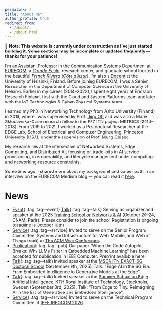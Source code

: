 ```yaml
---
permalink: /
title: "About Me"
author_profile: true
redirect_from: 
  - /about/
  - /about.html
---
```


**🚧 Note: This website is currently under construction as I’ve just started building it. Some sections may be incomplete or updated frequently — thanks for your patience!**

I’m an Assistant Professor in the Communication Systems Department at [EURECOM](https://www.eurecom.fr/en), a [*Grande École*](https://en.wikipedia.org/wiki/Grande_%C3%A9cole), research center, and graduate school located in the beautiful [*French Riviera (Côte d'Azur)*](https://en.wikipedia.org/wiki/French_Riviera). I’m also a [Docent](https://www.helsinki.fi/en/about-us/people/researchers-and-teachers/docents) at the University of Helsinki, Finland. Before joining EURECOM, I was a Senior Researcher in the Department of Computer Science at the University of Helsinki. Earlier in my career (2014–2022), I spent eight years at Ericsson Research Finland, first with the Cloud and System Platforms team and later with the IoT Technologies & Cyber-Physical Systems team.

I earned my PhD in Networking Technology from Aalto University (Finland) in 2019, where I was supervised by Prof. [Jörg Ott](https://www.professoren.tum.de/en/ott-joerg) and was also a Marie Skłodowska-Curie research fellow in the FP7 ITN project METRICS (2014–2018). From 2019 to 2021, I worked as a Postdoctoral Researcher at the EDGE Lab, School of Electrical and Computer Engineering, Princeton University (USA), under the supervision of Prof. [Mung Chiang](https://www.purdue.edu/president/about/mung-chiang/).

My research lies at the intersection of Networked Systems, Edge Computing, and Distributed AI, focusing on trade-offs in AI service provisioning, interoperability, and lifecycle management under computing- and networking-resource constraints.

Some time ago, I shared more about my background and career path in an interview on the EURECOM Medium blog — you can read it [here](https://eurecom-blog.medium.com/meet-our-faculty-roberto-morabito-assistant-professor-in-the-communication-systems-department-at-7af141c2cfa2
). 

News
======
- [Event](){:.tag .tag--event} [Talk](){:.tag .tag--talk} Serving as organizer and speaker at the 2025 [Training School on Networks & AI](https://n-ai-twork.sciencesconf.org/) (October 20–24, CNAM, Paris). Please consider to  join the school! Registration is ongoing (deadline is October 10th)
- [Service](){:.tag .tag--service} Invited to serve on the Senior Program Committee (Systems and Infrastructure for Web, Mobile, and Web of Things track) at [The ACM Web Conference](https://www2025.thewebconf.org/).
- [Publication](){:.tag .tag--pub} Our paper "When the Code Autopilot Breaks: Why LLMs Falter in Embedded Machine Learning" has been accepted for publication in IEEE Computer. Preprint available [here](https://arxiv.org/pdf/2509.10946?)!
- [Talk](){:.tag .tag--talk} Invited speaker at the [MSCA ITN EXACT-6G Doctoral School](https://www.exact6g.eu/news/exact-6g-msca-doctoral-network-successful-completion-of-schools-4-5/) (September 9th, 2025). Talk: "Edge AI in the 6G Era: From Embedded Intelligence to Generative Models at the Edge".
- [Talk](){:.tag .tag--talk} Invited speaker at the [Summer School on Edge Artificial Intelligence](http://nordic-edge.org/elementor-page-1998/), KTH Royal Institute of Technology, Stockholm, Sweden (September 3rd, 2025). Talk: "From Edge to Tiny: Reimagining AI in the Era of Generative and Embedded Intelligence".
- [Service](){:.tag .tag--service} Invited to serve on the Technical Program Committee of [IEEE INFOCOM 2026](https://infocom2026.ieee-infocom.org/committees).

